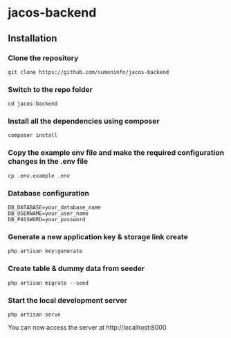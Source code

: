 # jacos-backend

## Installation

### Clone the repository

    git clone https://github.com/sumoninfo/jacos-backend

### Switch to the repo folder

    cd jacos-backend

### Install all the dependencies using composer

    composer install

### Copy the example env file and make the required configuration changes in the .env file

    cp .env.example .env

### Database configuration

    DB_DATABASE=your_database_name
    DB_USERNAME=your_user_name
    DB_PASSWORD=your_password

### Generate a new application key & storage link create

    php artisan key:generate 

### Create table & dummy data from seeder

    php artisan migrate --seed

### Start the local development server

    php artisan serve

You can now access the server at http://localhost:8000
